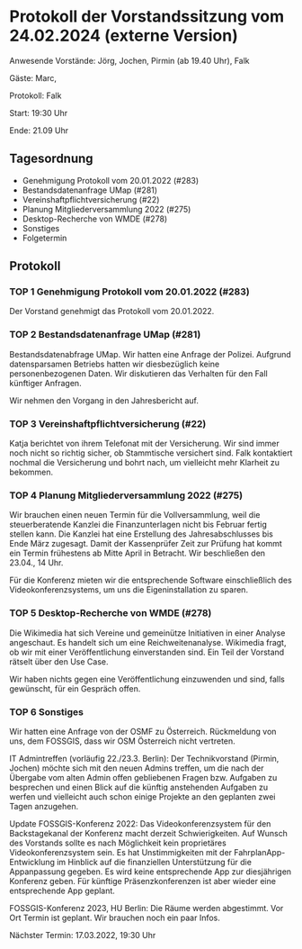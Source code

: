 # Protokoll der Vorstandssitzung vom 24.02.2024 (externe Version)

Anwesende Vorstände: Jörg, Jochen, Pirmin (ab 19.40 Uhr), Falk

Gäste: Marc,

Protokoll: Falk

Start: 19:30 Uhr

Ende: 21.09 Uhr

## Tagesordnung

- Genehmigung Protokoll vom 20.01.2022 (#283)
- Bestandsdatenanfrage UMap (#281)
- Vereinshaftpflichtversicherung (#22)
- Planung Mitgliederversammlung 2022 (#275)
- Desktop-Recherche von WMDE (#278)
- Sonstiges
- Folgetermin


## Protokoll

### TOP 1 Genehmigung Protokoll vom 20.01.2022 (#283)

Der Vorstand genehmigt das Protokoll vom 20.01.2022.


### TOP 2  Bestandsdatenanfrage UMap (#281)

Bestandsdatenabfrage UMap. Wir hatten eine Anfrage der
Polizei. Aufgrund datensparsamen Betriebs hatten wir diesbezüglich
keine personenbezogenen Daten. Wir diskutieren das Verhalten für den
Fall künftiger Anfragen.

Wir nehmen den Vorgang in den Jahresbericht auf.


### TOP 3 Vereinshaftpflichtversicherung (#22)

Katja berichtet von ihrem Telefonat mit der Versicherung. Wir sind
immer noch nicht so richtig sicher, ob Stammtische versichert
sind. Falk kontaktiert nochmal die Versicherung und bohrt nach, um
vielleicht mehr Klarheit zu bekommen.


### TOP 4 Planung Mitgliederversammlung 2022 (#275)

Wir brauchen einen neuen Termin für die Vollversammlung, weil die
steuerberatende Kanzlei die Finanzunterlagen nicht bis Februar fertig
stellen kann. Die Kanzlei hat eine Erstellung des Jahresabschlusses
bis Ende März zugesagt. Damit der Kassenprüfer Zeit zur Prüfung hat
kommt ein Termin frühestens ab Mitte April in Betracht. Wir
beschließen den 23.04., 14 Uhr.

Für die Konferenz mieten wir die entsprechende Software einschließlich
des Videokonferenzsystems, um uns die Eigeninstallation zu sparen.


### TOP 5 Desktop-Recherche von WMDE (#278)

Die Wikimedia hat sich Vereine und gemeinütze Initiativen in einer
Analyse angeschaut. Es handelt sich um eine
Reichweitenanalyse. Wikimedia fragt, ob wir mit einer Veröffentlichung
einverstanden sind. Ein Teil der Vorstand rätselt über den Use Case.

Wir haben nichts gegen eine Veröffentlichung einzuwenden und sind,
falls gewünscht, für ein Gespräch offen.


### TOP 6 Sonstiges

Wir hatten eine Anfrage von der OSMF zu Österreich. Rückmeldung von
uns, dem FOSSGIS, dass wir OSM Österreich nicht vertreten.

IT Admintreffen (vorläufig 22./23.3. Berlin): Der Technikvorstand
(Pirmin, Jochen) möchte sich mit den neuen Admins treffen, um die nach
der Übergabe vom alten Admin offen gebliebenen Fragen bzw. Aufgaben zu
besprechen und einen Blick auf die künftig anstehenden Aufgaben zu werfen
und vielleicht auch schon einige Projekte an den geplanten zwei Tagen
anzugehen.

Update FOSSGIS-Konferenz 2022: Das Videokonferenzsystem für den
Backstagekanal der Konferenz macht derzeit Schwierigkeiten. Auf Wunsch
des Vorstands sollte es nach Möglichkeit kein proprietäres
Videokonferenzsystem sein. Es hat Unstimmigkeiten mit der
FahrplanApp-Entwicklung im Hinblick auf die finanziellen Unterstützung
für die Appanpassung gegeben. Es wird keine entsprechende App zur
diesjährigen Konferenz geben. Für künftige Präsenzkonferenzen ist aber
wieder eine entsprechende App geplant.

FOSSGIS-Konferenz 2023, HU Berlin: Die Räume werden abgestimmt. Vor
Ort Termin ist geplant. Wir brauchen noch ein paar Infos.

Nächster Termin: 17.03.2022, 19:30 Uhr